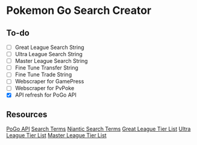 # Pokemon Go Search Creator

## To-do

- [ ] Great League Search String
- [ ] Ultra League Search String
- [ ] Master League Search String
- [ ] Fine Tune Transfer String
- [ ] Fine Tune Trade String
- [ ] Webscraper for GamePress
- [ ] Webscraper for PvPoke
- [x] API refresh for PoGo API

## Resources

[PoGo API](https://pogoapi.net/documentation/ "PoGo API")
[Search Terms](https://pokemongohub.net/post/guide/pokemon-go-search-bar-cheat-sheet/ "Search Terms")
[Niantic Search Terms](https://niantic.helpshift.com/hc/en/6-pokemon-go/faq/1486-searching-filtering-your-pokemon-inventory/ "Niantic Search Terms")
[Great League Tier List](https://pvpoke.com/rankings/all/1500/overall/ "Great League Tier List")
[Ultra League Tier List](https://pvpoke.com/rankings/all/2500/overall/ "Ultra League Tier List")
[Master League Tier List](https://pvpoke.com/rankings/all/10000/overall/ "Master League Tier List")
